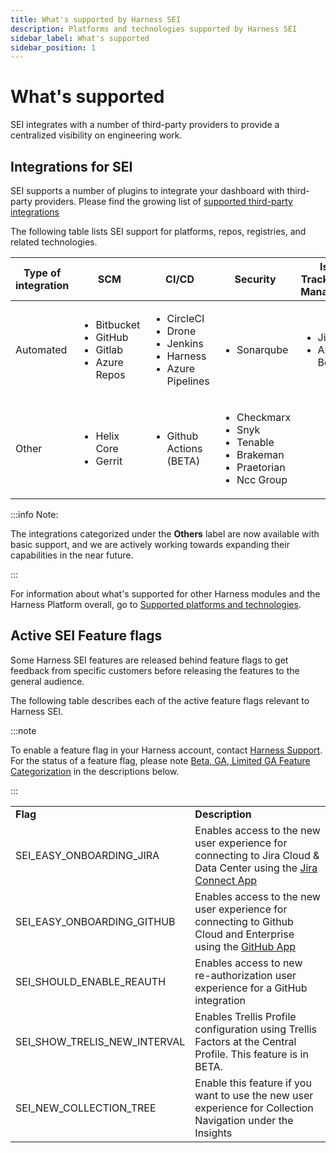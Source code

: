 ```yaml
---
title: What's supported by Harness SEI
description: Platforms and technologies supported by Harness SEI
sidebar_label: What's supported
sidebar_position: 1
---
```


# What's supported

SEI integrates with a number of third-party providers to provide a centralized visibility on engineering work.

## Integrations for SEI

SEI supports a number of plugins to integrate your dashboard with third-party providers. Please find the growing list of [supported third-party integrations](/docs/software-engineering-insights/sei-integrations/sei-integrations-overview)

The following table lists SEI support for platforms, repos, registries, and related technologies.

| **Type of integration** | **SCM** | **CI/CD** | **Security** | **Issue Tracking and Management** | **Communication and collaboration** | **Others** |
| -- | -- | -- | -- | -- | -- | -- |
| Automated | <ul><li>Bitbucket</li><li>GitHub</li><li>Gitlab</li><li>Azure Repos</li></ul> | <ul><li>CircleCI</li><li>Drone</li><li>Jenkins</li><li>Harness</li><li>Azure Pipelines</li></ul> | <ul><li>Sonarqube</li></ul> | <ul><li>Jira</li><li>Azure Boards</li></ul> | <ul><li>Slack</li></ul> | <ul><li>TestRail</li></ul> |
| Other | <ul><li>Helix Core</li><li> Gerrit</li></ul> | <ul><li>Github Actions (BETA)</li></ul> | <ul><li>Checkmarx</li><li>Snyk</li><li>Tenable</li><li>Brakeman</li><li>Praetorian</li><li>Ncc Group</li></ul> |  | <ul><li>Microsoft Teams</li></ul> | <ul><li>Pagerduty</li><li>PostgreSQL</li><li>Salesforce</li><li>Splunk</li><li>Zendesk</li></ul> |


:::info Note: 

The integrations categorized under the **Others** label are now available with basic support, and we are actively working towards expanding their capabilities in the near future.

:::

For information about what's supported for other Harness modules and the Harness Platform overall, go to [Supported platforms and technologies](/docs/platform/platform-whats-supported).

## Active SEI Feature flags

Some Harness SEI features are released behind feature flags to get feedback from specific customers before releasing the features to the general audience.

The following table describes each of the active feature flags relevant to Harness SEI.

:::note

To enable a feature flag in your Harness account, contact [Harness Support](mailto:support@harness.io). For the status of a feature flag, please note [Beta, GA, Limited GA Feature Categorization](/docs/get-started/release-status/) in the descriptions below.

:::

<table>
    <tr>
        <td><b>Flag</b></td>
        <td><b>Description</b></td>
    </tr>
    <tr>
        <td>SEI_EASY_ONBOARDING_JIRA</td>
        <td>Enables access to the new user experience for connecting to Jira Cloud & Data Center using the <a href="/docs/software-engineering-insights/early-access/integrations/sei-integration-jira-easyonboarding#configure-the-integration-using-the-jira-connect-app">Jira Connect App</a></td>
    </tr>
    <tr>
        <td>SEI_EASY_ONBOARDING_GITHUB</td>
        <td>Enables access to the new user experience for connecting to Github Cloud and Enterprise using the <a href="/docs/software-engineering-insights/early-access/integrations/sei-integration-github-easyonboarding#configure-the-integration-using-the-github-app"> GitHub App </a></td>
    </tr>
    <tr>
        <td>SEI_SHOULD_ENABLE_REAUTH</td>
        <td>Enables access to new re-authorization user experience for a GitHub integration</td>
    </tr>
    <tr>
        <td>SEI_SHOW_TRELIS_NEW_INTERVAL</td>
        <td>Enables Trellis Profile configuration using Trellis Factors at the Central Profile. This feature is in BETA. </td>
    </tr>
    <tr>
        <td>SEI_NEW_COLLECTION_TREE</td>
        <td>Enable this feature if you want to use the new user experience for Collection Navigation under the Insights</td>
    </tr>
</table>

<!-- missing SHOW_DIAGNOSTIC_TILE. Enabling this feature will allow you to access the new **Diagnostics** page which comprises of two sections: **Jobs status** and **Satellite status**, providing users with the most up-to-date health status information for both Jobs and Ingestion Satellite. SEI-5818 -->

<!-- Please don't use fixed width for tables. It breaks mobile browsing and small desktop windows. -->
